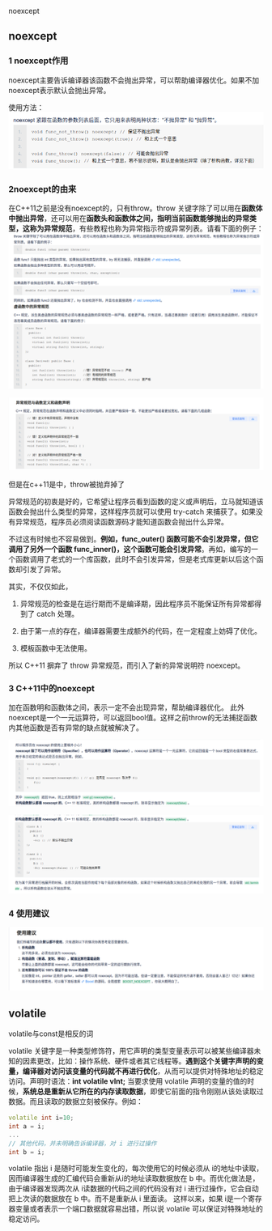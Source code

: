 noexcept

## noexcept
### 1 noexcept作用

noexcept主要告诉编译器该函数不会抛出异常，可以帮助编译器优化。如果不加noexcept表示默认会抛出异常。

使用方法：![](images/C++noexcept关键字以及volatile关键字_image_1.png)

### 2noexcept的由来

在C++11之前是没有noexcept的，只有throw。throw 关键字除了可以用在**函数体中抛出异常**，还可以用在**函数头和函数体之间，指明当前函数能够抛出的异常类型，这称为异常规范**，有些教程也称为异常指示符或异常列表。请看下面的例子：
![](images/C++noexcept关键字以及volatile关键字_image_2.png)

![](images/C++noexcept关键字以及volatile关键字_image_3.png)

但是在c++11是中，throw被抛弃掉了

异常规范的初衷是好的，它希望让程序员看到函数的定义或声明后，立马就知道该函数会抛出什么类型的异常，这样程序员就可以使用 try-catch 来捕获了。如果没有异常规范，程序员必须阅读函数源码才能知道函数会抛出什么异常。

不过这有时候也不容易做到。**例如，func_outer() 函数可能不会引发异常，但它调用了另外一个函数 func_inner()，这个函数可能会引发异常**。再如，编写的一个函数调用了老式的一个库函数，此时不会引发异常，但是老式库更新以后这个函数却引发了异常。

其实，不仅仅如此，
1. 异常规范的检查是在运行期而不是编译期，因此程序员不能保证所有异常都得到了 catch 处理。

2. 由于第一点的存在，编译器需要生成额外的代码，在一定程度上妨碍了优化。

3. 模板函数中无法使用。

所以 C++11 摒弃了 throw 异常规范，而引入了新的异常说明符 noexcept。

### 3 C++11中的noexcept

加在函数明和函数体之间，表示一定不会出现异常，帮助编译器优化。
此外noexcept是一个一元运算符，可以返回bool值。这样之前throw的无法捕捉函数内其他函数是否有异常的缺点就被解决了。

![](images/C++noexcept关键字以及volatile关键字_image_4.png)

![](images/C++noexcept关键字以及volatile关键字_image_5.png)

### 4 使用建议
![](images/C++noexcept关键字以及volatile关键字_image_6.png)


## volatile

volatile与const是相反的词

volatile 关键字是一种类型修饰符，用它声明的类型变量表示可以被某些编译器未知的因素更改，比如：操作系统、硬件或者其它线程等。**遇到这个关键字声明的变量，编译器对访问该变量的代码就不再进行优化**，从而可以提供对特殊地址的稳定访问。声明时语法：**int volatile vInt;** 当要求使用 volatile 声明的变量的值的时候，**系统总是重新从它所在的内存读取数据**，即使它前面的指令刚刚从该处读取过数据。而且读取的数据立刻被保存。例如：
```c++
volatile int i=10;
int a = i;
...
// 其他代码，并未明确告诉编译器，对 i 进行过操作
int b = i;
```

volatile 指出 i 是随时可能发生变化的，每次使用它的时候必须从 i的地址中读取，因而编译器生成的汇编代码会重新从i的地址读取数据放在 b 中。而优化做法是，由于编译器发现两次从 i读数据的代码之间的代码没有对 i 进行过操作，它会自动把上次读的数据放在 b 中。而不是重新从 i 里面读。
这样以来，如果 i是一个寄存器变量或者表示一个端口数据就容易出错，所以说 volatile 可以保证对特殊地址的稳定访问。
